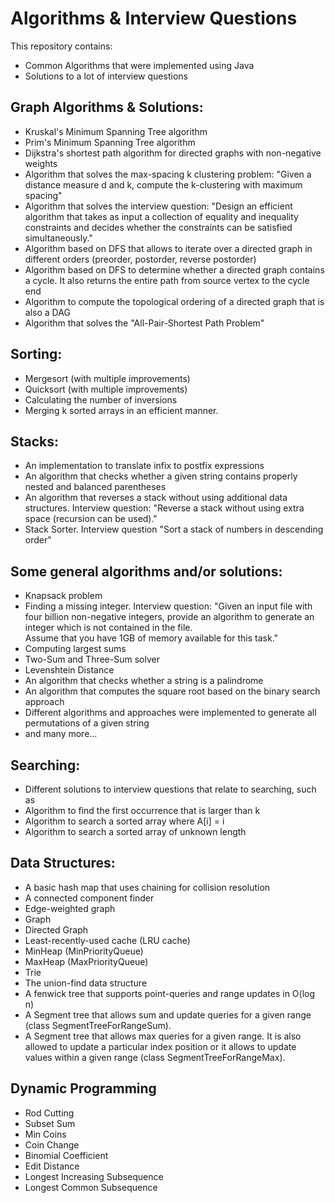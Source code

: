 Algorithms & Interview Questions
================================

This repository contains:
- Common Algorithms that were implemented using Java
- Solutions to a lot of interview questions

Graph Algorithms & Solutions:
-----------------------------
- Kruskal's Minimum Spanning Tree algorithm
- Prim's Minimum Spanning Tree algorithm
- Dijkstra's shortest path algorithm for directed graphs with non-negative weights
- Algorithm that solves the max-spacing k clustering problem: "Given a distance measure d and k, compute the k-clustering with maximum spacing"
- Algorithm that solves the interview question: "Design an efficient algorithm that takes as input a collection of equality and 
inequality constraints and decides whether the constraints can be satisfied simultaneously."
- Algorithm based on DFS that allows to iterate over a directed graph in different orders (preorder, postorder, reverse postorder)
- Algorithm based on DFS to determine whether a directed graph contains a cycle. It also returns the entire path from source vertex to the cycle end
- Algorithm to compute the topological ordering of a directed graph that is also a DAG
- Algorithm that solves the "All-Pair-Shortest Path Problem"


Sorting:
--------
- Mergesort (with multiple improvements)
- Quicksort (with multiple improvements)
- Calculating the number of inversions
- Merging k sorted arrays in an efficient manner.

Stacks:
------
- An implementation to translate infix to postfix expressions
- An algorithm that checks whether a given string contains properly nested and balanced parentheses
- An algorithm that reverses a stack without using additional data structures. Interview question: "Reverse a stack without using extra space (recursion can be used)."
- Stack Sorter. Interview question "Sort a stack of numbers in descending order"

Some general algorithms and/or solutions:
-------------------------------------------
- Knapsack problem
- Finding a missing integer. Interview question: "Given an input file with four billion non-negative integers, provide an algorithm to generate an integer which is not contained in the file.<br> Assume that you have 1GB of memory available for this task."
- Computing largest sums
- Two-Sum and Three-Sum solver
- Levenshtein Distance
- An algorithm that checks whether a string is a palindrome
- An algorithm that computes the square root based on the binary search approach
- Different algorithms and approaches were implemented to generate all permutations of a given string
- and many more...

Searching:
---------------------
- Different solutions to interview questions that relate to searching, such as 
- Algorithm to find the first occurrence that is larger than k
- Algorithm to search a sorted array where A[i] = i
- Algorithm to search a sorted array of unknown length


Data Structures:
-----------------
- A basic hash map that uses chaining for collision resolution
- A connected component finder
- Edge-weighted graph
- Graph
- Directed Graph
- Least-recently-used cache (LRU cache)
- MinHeap (MinPriorityQueue)
- MaxHeap (MaxPriorityQueue)
- Trie
- The union-find data structure
- A fenwick tree that supports point-queries and range updates in O(log n)
- A Segment tree that allows sum and update queries for a given range (class SegmentTreeForRangeSum). 
- A Segment tree that allows max queries for a given range. It is also allowed to update a particular index position or it allows to update values within a given range (class SegmentTreeForRangeMax). 


Dynamic Programming
-------------------
- Rod Cutting
- Subset Sum 
- Min Coins 
- Coin Change
- Binomial Coefficient
- Edit Distance
- Longest Increasing Subsequence
- Longest Common Subsequence


